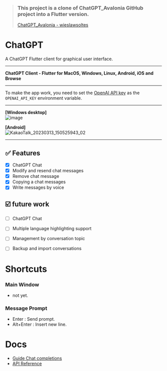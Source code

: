 > ### This project is a clone of ChatGPT_Avalonia GitHub project into a Flutter version.<br/>
> [ChatGPT_Avalonia - wieslawsoltes](https://github.com/wieslawsoltes/ChatGPT)

# ChatGPT

A ChatGPT Flutter client for graphical user interface.

***

**ChatGPT Client - Flutter for MacOS, Windows, Linux, Android, iOS and Browse**

***
To make the app work, you need to set the [OpenAI API key](https://beta.openai.com/account/api-keys) as the `OPENAI_API_KEY` environment variable.

***
**[Windows desktop]**<br/>
![image](https://user-images.githubusercontent.com/13028129/224253877-afa335c0-035a-49bb-b8d4-7656820ca2df.png)<br/>

**[Android]**<br/>
![KakaoTalk_20230313_150525943_02](https://user-images.githubusercontent.com/13028129/224629697-45b64534-7286-4f55-bb66-7ba790544051.png)
***

✅ Features
-

- [x] ChatGPT Chat
- [x] Modify and resend chat messages
- [x] Remove chat message
- [x] Copying a chat messages
- [x] Write messages by voice

☑️ future work
-

- [ ] ChatGPT Chat
- [ ] Multiple language highlighting support
- [ ] Management by conversation topic
- [ ] Backup and import conversations


# Shortcuts

### Main Window

- not yet.

### Message Prompt

- Enter : Send prompt.
- Alt+Enter : Insert new line.

# Docs

- [Guide Chat completions](https://platform.openai.com/docs/guides/chat)
- [API Reference](https://platform.openai.com/docs/api-reference/chat)
